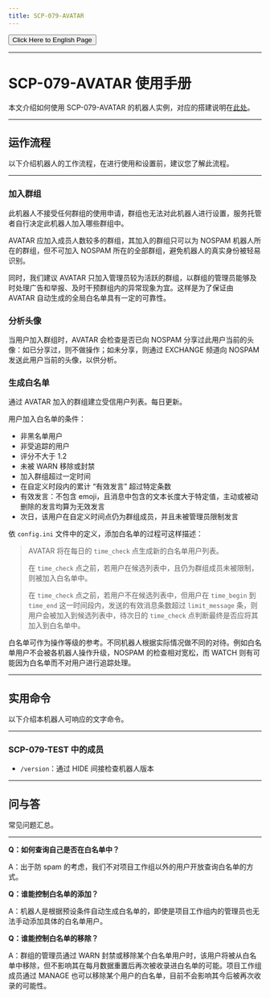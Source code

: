```yaml
---
title: SCP-079-AVATAR
---
```


<link rel="stylesheet" href="/css/chinese.css">
<button onmouseover="PlaySound('totop1')" onmouseout="StopSound('totop1')" onclick="window.location.href = '/avatar-manual/';" class="en">Click Here to English Page</button>

---

# SCP-079-AVATAR 使用手册

本文介绍如何使用 SCP-079-AVATAR 的机器人实例，对应的搭建说明在[此处](/avatar-zh/)。

---

## 运作流程

以下介绍机器人的工作流程，在进行使用和设置前，建议您了解此流程。

---

### 加入群组

此机器人不接受任何群组的使用申请，群组也无法对此机器人进行设置，服务托管者自行决定此机器人加入哪些群组中。

AVATAR 应加入成员人数较多的群组，其加入的群组只可以为 NOSPAM 机器人所在的群组，但不可加入 NOSPAM 所在的全部群组，避免机器人的真实身份被轻易识别。

同时，我们建议 AVATAR 只加入管理员较为活跃的群组，以群组的管理员能够及时处理广告和举报、及时干预群组内的异常现象为宜。这样是为了保证由 AVATAR 自动生成的全局白名单具有一定的可靠性。

### 分析头像

当用户加入群组时，AVATAR 会检查是否已向 NOSPAM 分享过此用户当前的头像：如已分享过，则不做操作；如未分享，则通过 EXCHANGE 频道向 NOSPAM 发送此用户当前的头像，以供分析。

### 生成白名单

通过 AVATAR 加入的群组建立受信用户列表。每日更新。

用户加入白名单的条件：

- 非黑名单用户
- 非受追踪的用户
- 评分不大于 1.2
- 未被 WARN 移除或封禁
- 加入群组超过一定时间
- 在自定义时段内的累计 “有效发言” 超过特定条数
- 有效发言：不包含 emoji，且消息中包含的文本长度大于特定值，主动或被动删除的发言均算为无效发言
- 次日，该用户在自定义时间点仍为群组成员，并且未被管理员限制发言

依 `config.ini` 文件中的定义，添加白名单的过程可这样描述：

> AVATAR 将在每日的 `time_check` 点生成新的白名单用户列表。
>
> 在 `time_check` 点之前，若用户在候选列表中，且仍为群组成员未被限制，则被加入白名单中。
>
> 在 `time_check` 点之前，若用户不在候选列表中，但用户在 `time_begin` 到 `time_end` 这一时间段内，发送的有效消息条数超过 `limit_message` 条，则用户会被加入到候选列表中，待次日的 `time_check` 点判断最终是否应将其加入到白名单中。

白名单可作为操作等级的参考。不同机器人根据实际情况做不同的对待。例如白名单用户不会被各机器人操作升级，NOSPAM 的检查相对宽松，而 WATCH 则有可能因为白名单而不对用户进行追踪处理。

---

## 实用命令

以下介绍本机器人可响应的文字命令。

---

### SCP-079-TEST 中的成员

- `/version`：通过 HIDE 间接检查机器人版本

---

## 问与答

常见问题汇总。

---

**Q：如何查询自己是否在白名单中？**

A：出于防 spam 的考虑，我们不对项目工作组以外的用户开放查询白名单的方式。

**Q：谁能控制白名单的添加？**

A：机器人是根据预设条件自动生成白名单的，即使是项目工作组内的管理员也无法手动添加具体的白名单用户。

**Q：谁能控制白名单的移除？**

A：群组的管理员通过 WARN 封禁或移除某个白名单用户时，该用户将被从白名单中移除，但不影响其在每月数据重置后再次被收录进白名单的可能。项目工作组成员通过 MANAGE 也可以移除某个用户的白名单，目前不会影响其今后被再次收录的可能性。

